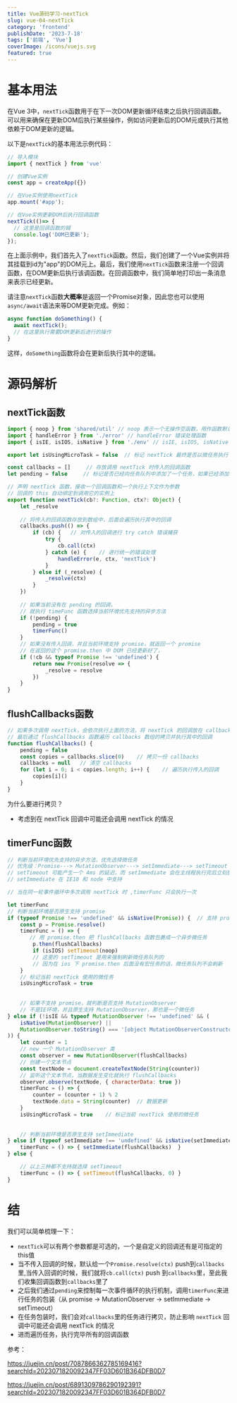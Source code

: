 ```yaml
---
title: Vue源码学习-nextTick
slug: vue-04-nextTick
category: 'frontend'
publishDate: '2023-7-18'
tags: ['前端', 'Vue']
coverImage: /icons/vuejs.svg
featured: true
---
```


# 基本用法
在Vue 3中，`nextTick`函数用于在下一次DOM更新循环结束之后执行回调函数。可以用来确保在更新DOM后执行某些操作，例如访问更新后的DOM元或执行其他依赖于DOM更新的逻辑。

以下是`nextTick`的基本用法示例代码：

```javascript
// 导入模块
import { nextTick } from 'vue'

// 创建Vue实例
const app = createApp({})

// 在Vue实例使用nextTick
app.mount('#app');

// 在Vue实例更新DOM后执行回调函数
nextTick(()=> {
  // 这里是回调函数的辑
  console.log('DOM已更新');
});
```

在上面示例中，我们首先入了`nextTick`函数。然后，我们创建了一个Vue实例并将其挂载到id为"app"的DOM元上。最后，我们使用`nextTick`函数来注册一个回调函数，在DOM更新后执行该调函数。在回调函数中，我们简单地打印出一条消息来表示已经更新。

请注意`nextTick`函数**大概率**是返回一个Promise对象，因此您也可以使用`async/await`语法来等DOM更新完成。例如：

```javascript
async function doSomething() {
  await nextTick();
  // 在这里执行需要DOM更新后进行的操作
}
```

这样，`doSomething`函数将会在更新后执行其中的逻辑。

# 源码解析

## nextTick函数

```js
import { noop } from 'shared/util' // noop 表示一个无操作空函数，用作函数默认值，防止传入 undefined 导致报错
import { handleError } from './error' // handleError 错误处理函数
import { isIE, isIOS, isNative } from './env' // isIE, isIOS, isNative 环境判断函数

export let isUsingMicroTask = false  // 标记 nextTick 最终是否以微任务执行   

const callbacks = []     // 存放调用 nextTick 时传入的回调函数
let pending = false     // 标记是否已经向任务队列中添加了一个任务，如果已经添加了就不能再添加了，也就是说一个任务执行完了才能再添加和执行下一个任务

// 声明 nextTick 函数，接收一个回调函数和一个执行上下文作为参数
// 回调的 this 自动绑定到调用它的实例上
export function nextTick(cb?: Function, ctx?: Object) {
    let _resolve
    
    // 将传入的回调函数存放到数组中，后面会遍历执行其中的回调
    callbacks.push(() => {
        if (cb) {   // 对传入的回调进行 try catch 错误捕获
            try {
                cb.call(ctx)
            } catch (e) {    // 进行统一的错误处理
                handleError(e, ctx, 'nextTick')
            }
        } else if (_resolve) {
            _resolve(ctx)
        }
    })
  
    // 如果当前没有在 pending 的回调，
    // 就执行 timeFunc 函数选择当前环境优先支持的异步方法
    if (!pending) {
        pending = true
        timerFunc()
    }
    // 如果没有传入回调，并且当前环境支持 promise，就返回一个 promise
    // 在返回的这个 promise.then 中 DOM 已经更新好了，
    if (!cb && typeof Promise !== 'undefined') {
        return new Promise(resolve => {
            _resolve = resolve
        })
    }
}
```
## flushCallbacks函数

```js
// 如果多次调用 nextTick，会依次执行上面的方法，将 nextTick 的回调放在 callbacks 数组中
// 最后通过 flushCallbacks 函数遍历 callbacks 数组的拷贝并执行其中的回调
function flushCallbacks() {
    pending = false    
    const copies = callbacks.slice(0)    // 拷贝一份 callbacks
    callbacks = null   // 清空 callbacks
    for (let i = 0; i < copies.length; i++) {    // 遍历执行传入的回调
        copies[i]()
    }
}

```
为什么要进行拷贝？

- 考虑到在 nextTick 回调中可能还会调用 nextTick 的情况

## timerFunc函数

```js
// 判断当前环境优先支持的异步方法，优先选择微任务
// 优先级：Promise---> MutationObserver---> setImmediate---> setTimeout
// setTimeout 可能产生一个 4ms 的延迟，而 setImmediate 会在主线程执行完后立刻执行
// setImmediate 在 IE10 和 node 中支持

// 当在同一轮事件循环中多次调用 nextTick 时 ,timerFunc 只会执行一次

let timerFunc   
// 判断当前环境是否原生支持 promise
if (typeof Promise !== 'undefined' && isNative(Promise)) {  // 支持 promise
    const p = Promise.resolve()
    timerFunc = () => {
       // 用 promise.then 把 flushCallbacks 函数包裹成一个异步微任务
        p.then(flushCallbacks)
        if (isIOS) setTimeout(noop)
        // 这里的 setTimeout 是用来强制刷新微任务队列的
        // 因为在 ios 下 promise.then 后面没有宏任务的话，微任务队列不会刷新
    }
    // 标记当前 nextTick 使用的微任务
    isUsingMicroTask = true
    
    
    // 如果不支持 promise，就判断是否支持 MutationObserver
    // 不是IE环境，并且原生支持 MutationObserver，那也是一个微任务
} else if (!isIE && typeof MutationObserver !== 'undefined' && (
    isNative(MutationObserver) ||
    MutationObserver.toString() === '[object MutationObserverConstructor]'
)) {
    let counter = 1
    // new 一个 MutationObserver 类
    const observer = new MutationObserver(flushCallbacks) 
    // 创建一个文本节点
    const textNode = document.createTextNode(String(counter))   
    // 监听这个文本节点，当数据发生变化就执行 flushCallbacks 
    observer.observe(textNode, { characterData: true })
    timerFunc = () => {
        counter = (counter + 1) % 2
        textNode.data = String(counter)  // 数据更新
    }
    isUsingMicroTask = true    // 标记当前 nextTick 使用的微任务
    
    
    // 判断当前环境是否原生支持 setImmediate
} else if (typeof setImmediate !== 'undefined' && isNative(setImmediate)) {
    timerFunc = () => { setImmediate(flushCallbacks)  }
} else {

    // 以上三种都不支持就选择 setTimeout
    timerFunc = () => { setTimeout(flushCallbacks, 0) }
}

```
# 结

我们可以简单梳理一下：
- `nextTick`可以有两个参数都是可选的，一个是自定义的回调还有是可指定的this值
- 当不传入回调的时候，默认给一个`Promise.resolve(ctx)` push到`callbacks`里,当传入回调的时候，我们就将`cb.call(ctx)` push 到`callbacks`里，至此我们收集回调函数到`callbacks`里了
- 之后我们通过`pending`来控制每一次事件循环的执行机制，调用`timerFunc`来进行任务的包装（从 promise -> MutationObserver -> setImmediate -> setTimeout）
- 在任务包装时，我们会对`callbacks`里的任务进行拷贝，防止影响 `nextTick` 回调中可能还会调用 nextTick 的情况
- 进而遍历任务，执行完毕所有的回调函数




参考：

https://juejin.cn/post/7087866362785169416?searchId=2023071820092347FF03D601B364DFB0D7

https://juejin.cn/post/6891309786290192391?searchId=2023071820092347FF03D601B364DFB0D7
